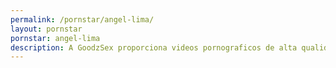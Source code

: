 ```yaml
---
permalink: /pornstar/angel-lima/
layout: pornstar
pornstar: angel-lima
description: A GoodzSex proporciona videos pornograficos de alta qualidade gratuitamente!
---
```

